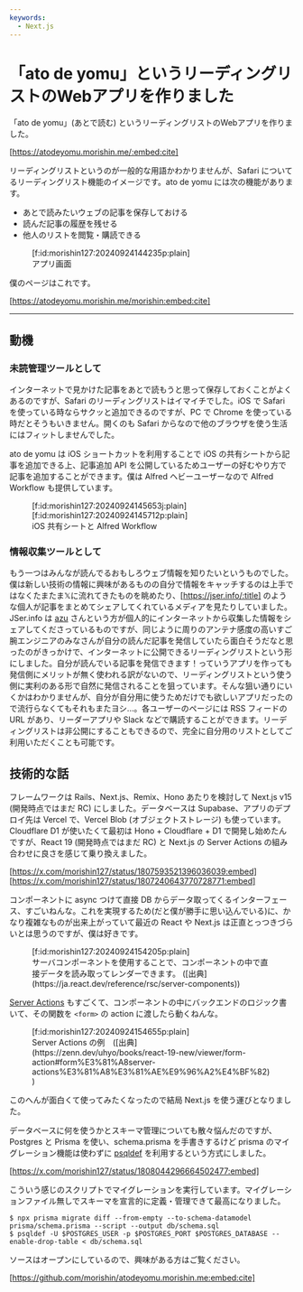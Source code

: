 ```yaml
---
keywords:
  - Next.js
---
```


# 「ato de yomu」というリーディングリストのWebアプリを作りました

「ato de yomu」(あとで読む) というリーディングリストのWebアプリを作りました。

[https://atodeyomu.morishin.me/:embed:cite]

リーディングリストというのが一般的な用語かわかりませんが、Safari についてるリーディングリスト機能のイメージです。ato de yomu には次の機能があります。

* あとで読みたいウェブの記事を保存しておける
* 読んだ記事の履歴を残せる
* 他人のリストを閲覧・購読できる

<figure class="figure-image figure-image-fotolife" title="アプリ画面">[f:id:morishin127:20240924144235p:plain]<figcaption>アプリ画面</figcaption></figure>

僕のページはこれです。

[https://atodeyomu.morishin.me/morishin:embed:cite]

---

## 動機

### 未読管理ツールとして

インターネットで見かけた記事をあとで読もうと思って保存しておくことがよくあるのですが、Safari のリーディングリストはイマイチでした。iOS で Safari を使っている時ならサクッと追加できるのですが、PC で Chrome を使っている時だとそうもいきません。開くのも Safari からなので他のブラウザを使う生活にはフィットしませんでした。

ato de yomu は iOS ショートカットを利用することで iOS の共有シートから記事を追加できる上、記事追加 API を公開しているためユーザーの好むやり方で記事を追加することができます。僕は Alfred ヘビーユーザーなので Alfred Workflow も提供しています。

<figure class="figure-image figure-image-fotolife" title="iOS 共有シートと Alfred Workflow"><div class="images-row mceNonEditable">[f:id:morishin127:20240924145653j:plain][f:id:morishin127:20240924145712p:plain]</div><figcaption>iOS 共有シートと Alfred Workflow</figcaption></figure>

### 情報収集ツールとして

もう一つはみんなが読んでるおもしろウェブ情報を知りたいというものでした。僕は新しい技術の情報に興味があるものの自分で情報をキャッチするのは上手ではなくたまたま𝕏に流れてきたものを眺めたり、[https://jser.info/:title] のような個人が記事をまとめてシェアしてくれているメディアを見たりしていました。JSer.info は [azu](https://x.com/azu_re) さんという方が個人的にインターネットから収集した情報をシェアしてくださっているものですが、同じように周りのアンテナ感度の高いすご腕エンジニアのみなさんが自分の読んだ記事を発信していたら面白そうだなと思ったのがきっかけで、インターネットに公開できるリーディングリストという形にしました。自分が読んでいる記事を発信できます！っていうアプリを作っても発信側にメリットが無く使われる訳がないので、リーディングリストという使う側に実利のある形で自然に発信されることを狙っています。そんな狙い通りにいくかはわかりませんが、自分が自分用に使うためだけでも欲しいアプリだったので流行らなくてもそれもまたヨシ...。各ユーザーのページには RSS フィードの URL があり、リーダーアプリや Slack などで購読することができます。リーディングリストは非公開にすることもできるので、完全に自分用のリストとしてご利用いただくことも可能です。

## 技術的な話

フレームワークは Rails、Next.js、Remix、Hono あたりを検討して Next.js v15 (開発時点ではまだ RC) にしました。データベースは Supabase、アプリのデプロイ先は Vercel で、Vercel Blob (オブジェクトストレージ) も使っています。Cloudflare D1 が使いたくて最初は Hono + Cloudflare + D1 で開発し始めたんですが、React 19 (開発時点ではまだ RC) と Next.js の Server Actions の組み合わせに良さを感じて乗り換えました。

[https://x.com/morishin127/status/1807593521396036039:embed]
[https://x.com/morishin127/status/1807240643770728771:embed]

コンポーネントに async つけて直接 DB からデータ取ってくるインターフェース、すごいねんな。これを実現するため(だと僕が勝手に思い込んでいる)に、かなり複雑なものが出来上がっていて最近の React や Next.js は正直とっつきづらいとは思うのですが、僕は好きです。

<figure class="figure-image figure-image-fotolife" title="サーバコンポーネントを使用することで、コンポーネントの中で直接データを読み取ってレンダーできます。">[f:id:morishin127:20240924154205p:plain]<figcaption>サーバコンポーネントを使用することで、コンポーネントの中で直接データを読み取ってレンダーできます。 ([出典](https://ja.react.dev/reference/rsc/server-components))</figcaption></figure>

[Server Actions](https://nextjs.org/docs/app/building-your-application/data-fetching/server-actions-and-mutations) もすごくて、コンポーネントの中にバックエンドのロジック書いて、その関数を `<form>` の action に渡したら動くねんな。

<figure class="figure-image figure-image-fotolife" title="Server Actions の例">[f:id:morishin127:20240924154655p:plain]<figcaption>Server Actions の例　([出典](https://zenn.dev/uhyo/books/react-19-new/viewer/form-action#form%E3%81%A8server-actions%E3%81%A8%E3%81%AE%E9%96%A2%E4%BF%82))</figcaption></figure>

このへんが面白くて使ってみたくなったので結局 Next.js を使う運びとなりました。

データベースに何を使うかとスキーマ管理についても散々悩んだのですが、Postgres と Prisma を使い、schema.prisma を手書きするけど prisma のマイグレーション機能は使わずに [psqldef](https://github.com/sqldef/sqldef) を利用するという方式にしました。

[https://x.com/morishin127/status/1808044296664502477:embed]

こういう感じのスクリプトでマイグレーションを実行しています。マイグレーションファイル無しでスキーマを宣言的に定義・管理できて最高になりました。

```migrate
$ npx prisma migrate diff --from-empty --to-schema-datamodel prisma/schema.prisma --script --output db/schema.sql
$ psqldef -U $POSTGRES_USER -p $POSTGRES_PORT $POSTGRES_DATABASE --enable-drop-table < db/schema.sql
```

ソースはオープンにしているので、興味がある方はご覧ください。

[https://github.com/morishin/atodeyomu.morishin.me:embed:cite]

